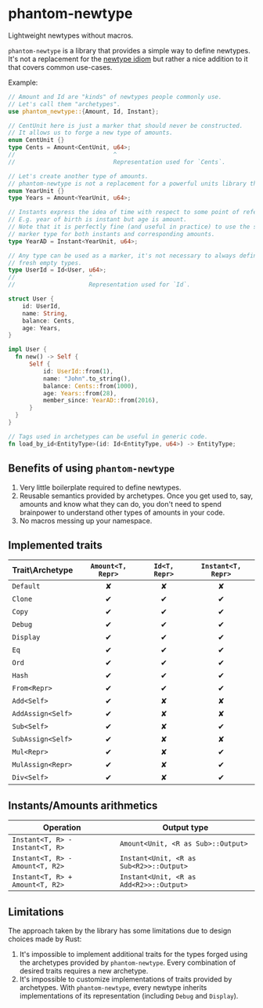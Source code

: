 phantom-newtype
===============

Lightweight newtypes without macros.

`phantom-newtype` is a library that provides a simple way to define newtypes.
It's not a replacement for the [newtype idiom][1] but rather a nice addition to it that covers common use-cases.

Example:
```rust
// Amount and Id are "kinds" of newtypes people commonly use.
// Let's call them "archetypes".
use phantom_newtype::{Amount, Id, Instant};

// CentUnit here is just a marker that should never be constructed.
// It allows us to forge a new type of amounts.
enum CentUnit {}
type Cents = Amount<CentUnit, u64>;
//                            ^
//                            Representation used for `Cents`.

// Let's create another type of amounts.
// phantom-newtype is not a replacement for a powerful units library though.
enum YearUnit {}
type Years = Amount<YearUnit, u64>;

// Instants express the idea of time with respect to some point of reference.
// E.g. year of birth is instant but age is amount.
// Note that it is perfectly fine (and useful in practice) to use the same
// marker type for both instants and corresponding amounts.
type YearAD = Instant<YearUnit, u64>;

// Any type can be used as a marker, it's not necessary to always define
// fresh empty types.
type UserId = Id<User, u64>;
//                     ^
//                     Representation used for `Id`.

struct User {
    id: UserId,
    name: String,
    balance: Cents,
    age: Years,
}

impl User {
  fn new() -> Self {
      Self {
          id: UserId::from(1),
          name: "John".to_string(),
          balance: Cents::from(1000),
          age: Years::from(28),
          member_since: YearAD::from(2016),
      }
  }
}

// Tags used in archetypes can be useful in generic code.
fn load_by_id<EntityType>(id: Id<EntityType, u64>) -> EntityType;
```

## Benefits of using `phantom-newtype`

  1. Very little boilerplate required to define newtypes.
  1. Reusable semantics provided by archetypes.
     Once you get used to, say, amounts and know what they can do, you don't need to spend brainpower to understand other types of amounts in your code.
  1. No macros messing up your namespace.

## Implemented traits

| Trait\Archetype   | `Amount<T, Repr>` | `Id<T, Repr>` | `Instant<T, Repr>` |
|-------------------|:-----------------:|:-------------:|:------------------:|
| `Default`         | ✘                 | ✘             | ✘                  |
| `Clone`           | ✔                 | ✔             | ✔                  |
| `Copy`            | ✔                 | ✔             | ✔                  |
| `Debug`           | ✔                 | ✔             | ✔                  |
| `Display`         | ✔                 | ✔             | ✔                  |
| `Eq`              | ✔                 | ✔             | ✔                  |
| `Ord`             | ✔                 | ✔             | ✔                  |
| `Hash`            | ✔                 | ✔             | ✔                  |
| `From<Repr>`      | ✔                 | ✔             | ✔                  |
| `Add<Self>`       | ✔                 | ✘             | ✘                  |
| `AddAssign<Self>` | ✔                 | ✘             | ✘                  |
| `Sub<Self>`       | ✔                 | ✘             | ✔                  |
| `SubAssign<Self>` | ✔                 | ✘             | ✘                  |
| `Mul<Repr>`       | ✔                 | ✘             | ✔                  |
| `MulAssign<Repr>` | ✔                 | ✘             | ✔                  |
| `Div<Self>`       | ✔                 | ✘             | ✔                  |

## Instants/Amounts arithmetics

| Operation                       | Output type                             |
|---------------------------------|-----------------------------------------|
| `Instant<T, R> - Instant<T, R>` | `Amount<Unit, <R as Sub>::Output>`      |
| `Instant<T, R> - Amount<T, R2>` | `Instant<Unit, <R as Sub<R2>>::Output>` |
| `Instant<T, R> + Amount<T, R2>` | `Instant<Unit, <R as Add<R2>>::Output>` |

## Limitations

The approach taken by the library has some limitations due to design choices made by Rust:

  1. It's impossible to implement additional traits for the types forged using the archetypes provided by `phantom-newtype`.
     Every combination of desired traits requires a new archetype.
  1. It's impossible to customize implementations of traits provided by archetypes.
     With `phantom-newtype`, every newtype inherits implementations of its representation (including `Debug` and `Display`).

[1]: https://doc.rust-lang.org/rust-by-example/generics/new_types.html#new-type-idiom



